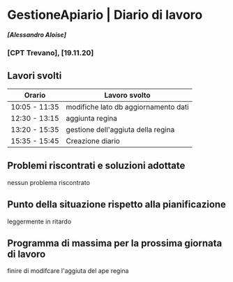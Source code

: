 
# GestioneApiario | Diario di lavoro
##### [Alessandro Aloise]
### [CPT Trevano], [19.11.20]

## Lavori svolti


|Orario        |Lavoro svolto                                   |
|--------------|------------------------------------------------|
|10:05 - 11:35 |modifiche lato db aggiornamento dati       |
|12:30 - 13:15 |aggiunta regina               |
|13:20 - 15:35 |gestione dell'aggiuta della regina|
|15:35 - 15:45 |Creazione diario                                |


##  Problemi riscontrati e soluzioni adottate
nessun problema riscontrato
##  Punto della situazione rispetto alla pianificazione
leggermente in ritardo

## Programma di massima per la prossima giornata di lavoro
finire di modifcare l'aggiuta del ape regina